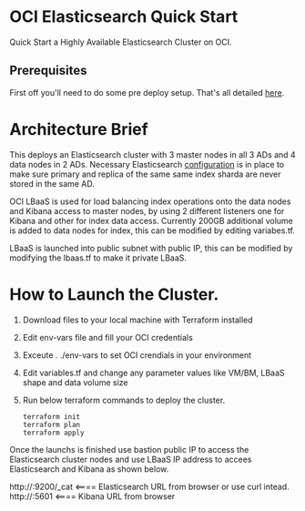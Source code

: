 # OCI Elasticsearch Quick Start

Quick Start a Highly Available Elasticsearch Cluster on OCI. 

## Prerequisites
First off you'll need to do some pre deploy setup.  That's all detailed [here](https://github.com/cloud-partners/oci-prerequisites).

Architecture Brief
==================
This deploys an Elasticsearch cluster with 3 master nodes in all 3 ADs and 4 data nodes in 2 ADs. Necessary Elasticsearch [configuration](https://www.elastic.co/guide/en/elasticsearch/reference/current/allocation-awareness.html) is in place to make sure primary and replica of the same same index sharda are never stored in the same AD.

OCI LBaaS is used for load balancing index operations onto the data nodes and Kibana access to master nodes, by using 2 different listeners one for Kibana and other for index data access. 
Currently 200GB additional volume is added to data nodes for index, this can be modified by editing variabes.tf.

LBaaS is launched into public subnet with public IP, this can be modified by modifying the lbaas.tf to make it private LBaaS.

How to Launch the Cluster.
=========================
1. Download files to your local machine with Terraform installed 
2. Edit env-vars file and fill your OCI credentials
3. Exceute . ./env-vars to set OCI crendials in your environment 
4. Edit variables.tf and change any parameter values like VM/BM, LBaaS shape and data volume size
5. Run below terraform commands to deploy the cluster.
   
       terraform init
       terraform plan
       terraform apply
   
    
Once the launchs is finished use bastion public IP to access the Elasticsearch cluster nodes and use LBaaS IP address to accees 
Elasticsearch and Kibana as shown below.

http://<LBaaS IP>:9200/_cat     <==== Elasticsearch URL from browser or use curl intead.
http://<LBaaS IP>:5601        <==== Kibana URL from browser 
